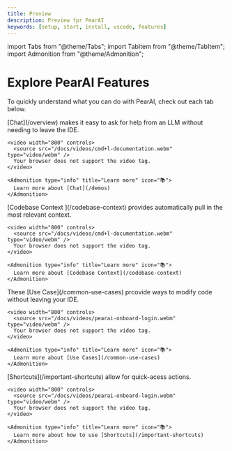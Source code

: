 ```yaml
---
title: Preview
description: Preview fpr PearAI
keywords: [setup, start, install, vscode, features]
---
```


import Tabs from "@theme/Tabs";
import TabItem from "@theme/TabItem";
import Admonition from "@theme/Admonition";

# Explore PearAI Features

To quickly understand what you can do with PearAI, check out each tab below.

<Tabs>
  <TabItem value="chat" label="Chat">
    [Chat](/overview) makes it easy to ask for help from an LLM without needing to leave the IDE.

    <video width="800" controls>
      <source src="/docs/videos/cmd+l-documentation.webm" type="video/webm" />
      Your browser does not support the video tag.
    </video>

    <Admonition type="info" title="Learn more" icon="📚">
      Learn more about [Chat](/demos)
    </Admonition>

  </TabItem>

<TabItem value="codebase-context" label="Codebase Context">
    [Codebase Context ](/codebase-context) provides automatically pull in the most relevant context.

    <video width="800" controls>
      <source src="/docs/videos/cmd+l-documentation.webm" type="video/webm" />
      Your browser does not support the video tag.
    </video>

    <Admonition type="info" title="Learn more" icon="📚">
      Learn more about [Codebase Context](/codebase-context)
    </Admonition>

  </TabItem>
  
  
  <TabItem value="cases" label="Use Cases">
    These [Use Case](/common-use-cases) prcovide ways to modify code without leaving your IDE.

    <video width="800" controls>
      <source src="/docs/videos/pearai-onboard-login.webm" type="video/webm" />
      Your browser does not support the video tag.
    </video>

    <Admonition type="info" title="Learn more" icon="📚">
      Learn more about [Use Cases](/common-use-cases)
    </Admonition>

  </TabItem>
  
  <TabItem value="shortcuts" label="Shortcuts">
    [Shortcuts](/important-shortcuts) allow for quick-acess actions.

    <video width="800" controls>
      <source src="/docs/videos/pearai-onboard-login.webm" type="video/webm" />
      Your browser does not support the video tag.
    </video>

    <Admonition type="info" title="Learn more" icon="📚">
      Learn more about how to use [Shortcuts](/important-shortcuts)
    </Admonition>

  </TabItem>
</Tabs>
